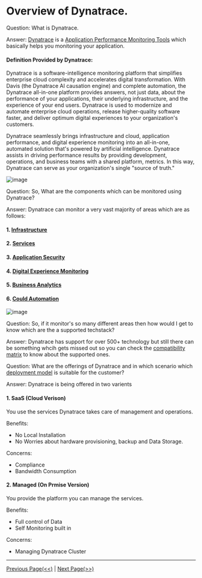 # Overview of Dynatrace. 

Question: What is Dynatrace. 

Answer: [Dynatrace](https://www.dynatrace.com/platform/) is a [Application Performance Monitoring Tools](https://en.wikipedia.org/wiki/Application_performance_management) which basically helps you monitoring your application. 

#### Definition Provided by Dynatrace: 
Dynatrace is a software-intelligence monitoring platform that simplifies enterprise cloud complexity and accelerates digital transformation. With Davis (the Dynatrace AI causation engine) and complete automation, the Dynatrace all-in-one platform provides answers, not just data, about the performance of your applications, their underlying infrastructure, and the experience of your end users. Dynatrace is used to modernize and automate enterprise cloud operations, release higher-quality software faster, and deliver optimum digital experiences to your organization's customers.

Dynatrace seamlessly brings infrastructure and cloud, application performance, and digital experience monitoring into an all-in-one, automated solution that's powered by artificial intelligence. Dynatrace assists in driving performance results by providing development, operations, and business teams with a shared platform, metrics. In this way, Dynatrace can serve as your organization's single "source of truth."


![image](https://user-images.githubusercontent.com/19278855/123321102-2fbdcd00-d550-11eb-87a1-a8b49788c51f.png)


Question: So, What are the components which can be monitored using Dynatrace? 

Answer: Dynatrace can monitor a very vast majority of areas which are as follows: 
   #### 1. [Infrastructure](https://www.dynatrace.com/platform/infrastructure-monitoring/)
   #### 2. [Services](https://www.dynatrace.com/platform/applications-microservices-monitoring/)
   #### 3. [Application Security](https://www.dynatrace.com/platform/application-security/)
   #### 4. [Digital Experience Monitoring](https://www.dynatrace.com/platform/digital-experience/)
   #### 5. [Business Analytics](https://www.dynatrace.com/platform/digital-business-analytics/)
   #### 6. [Could Automation](https://www.dynatrace.com/platform/cloud-automation/)   

![image](https://user-images.githubusercontent.com/19278855/123322147-8d064e00-d551-11eb-8d5b-135d51a652e0.png)


Question: So, if it monitor's so many different areas then how would I get to know which are the a supported techstack?

Answer: Dynatrace has support for over 500+ technology but still there can be something whcih gets missed out so you can check the [compatibility matrix](https://www.dynatrace.com/support/help/technology-support/supported-technologies-and-versions/) to know about the supported ones. 


Question: What are the offerings of Dynatrace and in which scenario which [deployment model](https://www.dynatrace.com/platform/flexible-deployment/) is suitable for the customer?

Answer: Dynatrace is being offered in two varients 
  #### 1. SaaS (Cloud Verison)
  You use the services Dynatrace takes care of management and operations.   
  
   Benefits: 
   * No Local Installation
   * No Worries about hardware provisioning, backup and Data Storage. 
   
   Concerns: 
   * Compliance
   * Bandwidth Consumption
   
  #### 2. Managed (On Prmise Version)
  You provide the platform you can manage the services.   
  
   Benefits: 
   * Full control of Data
   * Self Monitoring built in 

   Concerns: 
   * Managing Dynatrace Cluster

--------------------------------------------------------
   [Previous Page(<<)](https://github.com/ydv999/DynatraceTraining/tree/main/Day1/Day1.A)      |     [Next Page(>>)](https://github.com/ydv999/DynatraceTraining/blob/main/Day1/Day1.A/2.%20Architecture%20of%20Dynatrace.md)

